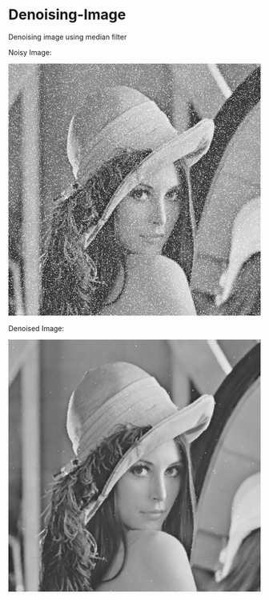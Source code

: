 # Denoising-Image
Denoising image using median filter


Noisy Image:

![i](lenna-noise.png)

Denoised Image:

![i](lenna-denoise.png)

